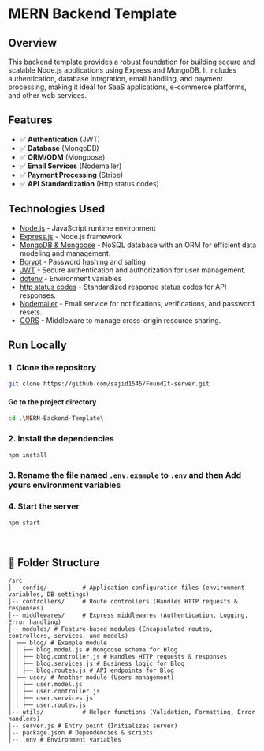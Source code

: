 # MERN Backend Template

## Overview

This backend template provides a robust foundation for building secure and scalable Node.js applications using Express and MongoDB. It includes authentication, database integration, email handling, and payment processing, making it ideal for SaaS applications, e-commerce platforms, and other web services.

## Features

- ✅ **Authentication** (JWT)
- ✅ **Database** (MongoDB)
- ✅ **ORM/ODM** (Mongoose)
- ✅ **Email Services** (Nodemailer)
- ✅ **Payment Processing** (Stripe)
- ✅ **API Standardization** (Http status codes)

## Technologies Used

- [Node.js](https://nodejs.org/en/) - JavaScript runtime environment
- [Express.js](https://expressjs.com/) - Node.js framework
- [MongoDB & Mongoose](https://mongoosejs.com/) - NoSQL database with an ORM for efficient data modeling and management.
- [Bcrypt](https://www.npmjs.com/package/bcrypt) - Password hashing and salting
- [JWT](https://jwt.io/) - Secure authentication and authorization for user management.
- [dotenv](https://www.npmjs.com/package/dotenv) - Environment variables
- [http status codes](https://www.npmjs.com/package/http-status-codes) - Standardized response status codes for API responses.
- [Nodemailer](https://nodemailer.com/) - Email service for notifications, verifications, and password resets.
- [CORS](https://www.npmjs.com/package/cors) - Middleware to manage cross-origin resource sharing.

## Run Locally

### 1. Clone the repository

```bash
git clone https://github.com/sajid1545/FoundIt-server.git
```

#### Go to the project directory

```bash
cd .\MERN-Backend-Template\
```

### 2. Install the dependencies

```bash
npm install
```

### 3. Rename the file named `.env.example` to `.env` and then Add yours environment variables

### 4. Start the server

```bash
npm start
```

<br>

## 📁 Folder Structure

```plaintext
/src
│-- config/          # Application configuration files (environment variables, DB settings)
│-- controllers/     # Route controllers (Handles HTTP requests & responses)
│-- middlewares/     # Express middlewares (Authentication, Logging, Error handling)
│-- modules/ # Feature-based modules (Encapsulated routes, controllers, services, and models)
│ ├── blog/ # Example module
│ │ ├── blog.model.js # Mongoose schema for Blog
│ │ ├── blog.controller.js # Handles HTTP requests & responses
│ │ ├── blog.services.js # Business logic for Blog
│ │ ├── blog.routes.js # API endpoints for Blog
│ ├── user/ # Another module (Users management)
│ │ ├── user.model.js
│ │ ├── user.controller.js
│ │ ├── user.services.js
│ │ ├── user.routes.js
│-- utils/           # Helper functions (Validation, Formatting, Error handlers)
│-- server.js # Entry point (Initializes server)
│-- package.json # Dependencies & scripts
│-- .env # Environment variables

```
